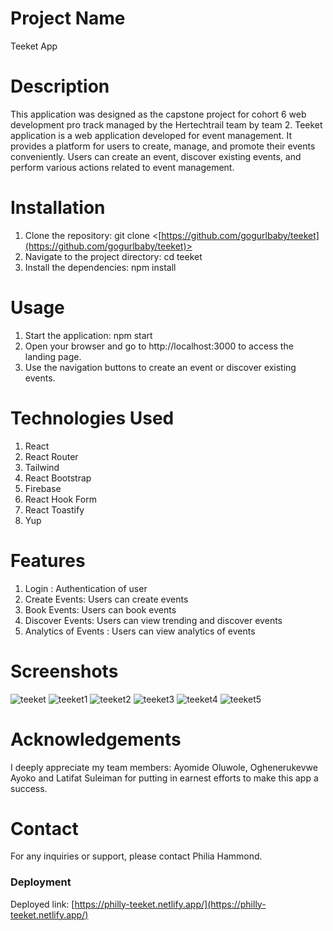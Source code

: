 # Project Name
Teeket App

# Description
This application was designed as the capstone project for cohort 6 web development pro track managed by the Hertechtrail team by team 2. 
Teeket application  is a  web application developed for event management. It provides a platform for users to create, manage, and promote their events conveniently. Users can create an event, discover existing events, and perform various actions related to event management.

# Installation
1. Clone the repository: git clone <[https://github.com/gogurlbaby/teeket](https://github.com/gogurlbaby/teeket)>
2. Navigate to the project directory: cd teeket
3. Install the dependencies: npm install

# Usage
1. Start the application: npm start
2. Open your browser and go to http://localhost:3000 to access the landing page.
3. Use the navigation buttons to create an event or discover existing events.

# Technologies Used
1. React
2. React Router
3. Tailwind
4. React Bootstrap
5. Firebase
6. React Hook Form
7. React Toastify
8. Yup

# Features
1. Login : Authentication of user
2. Create Events: Users can create events
3. Book Events: Users can book events
4. Discover Events: Users can view trending and discover events
5. Analytics of Events : Users can view analytics of events

# Screenshots
![teeket](https://github.com/gogurlbaby/teeket/assets/78927972/2e40a561-1693-4f4e-914a-f492e02607eb)
![teeket1](https://github.com/gogurlbaby/teeket/assets/78927972/c21ecb70-be6d-4463-b74d-1890f1b8bc66)
![teeket2](https://github.com/gogurlbaby/teeket/assets/78927972/80cb5821-4410-44c0-ae59-78a4fad9c803)
![teeket3](https://github.com/gogurlbaby/teeket/assets/78927972/4feebeba-3a38-48eb-9cce-6fae20623c26)
![teeket4](https://github.com/gogurlbaby/teeket/assets/78927972/055bcd0c-be84-4623-a44d-1888c0905df9)
![teeket5](https://github.com/gogurlbaby/teeket/assets/78927972/c55b7b0a-e87a-4bcc-8ed6-98be33a97cb7)

# Acknowledgements
I deeply appreciate my team members: Ayomide Oluwole, Oghenerukevwe Ayoko and Latifat Suleiman 
for putting in earnest efforts to make this app a success.

# Contact
For any inquiries or support, please contact Philia Hammond.


### Deployment

Deployed link: [https://philly-teeket.netlify.app/](https://philly-teeket.netlify.app/)
